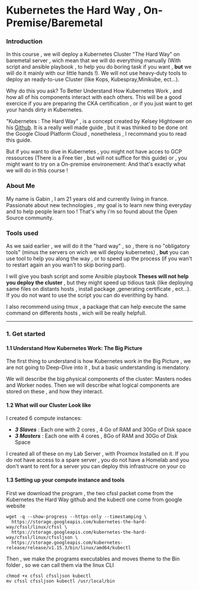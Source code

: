 # Kubernetes the Hard Way , On-Premise/Baremetal
### Introduction

In this course , we will deploy a Kubernetes Cluster "The Hard Way" on baremetal server , wich mean that we will do everything manually (With script and ansible playbook , to help you do boring task if you want , **but** we will do it mainly with our little hands !).
We will not use heavy-duty tools to deploy an ready-to-use Cluster (like Kops, Kubespray,Minikube, ect...).

Why do this you ask? To Better Understand How Kubernetes Work , and how all of his components interact with each others.
This will be a good exercice if you are preparing the CKA certification , or if you just want to get your hands dirty in Kubernetes.


"Kubernetes : The Hard Way" , is a concept created by Kelsey Hightower on his [Github](https://github.com/kelseyhightower/kubernetes-the-hard-way). It is a really well made guide , but it was thinked to be done ont the Google Cloud Platform Cloud , nonetheless , I recommand you to read this guide.

But if you want to dive in Kubernetes , you might not have acces to GCP ressources (There is a Free tier , but will not suffice for this guide) or , you might want to try on a On-premise environement: And that's exactly what we will do in this course !


### About Me

My name is Gabin , I am 21 years old and currently living in france.
Passionate about new technologies , my goal is to learn new thing everyday and to help people learn too !
That's why i'm so found about the Open Source community.


###  Tools used
As we said earlier , we will do it the "hard way" , so , there is no "obligatory tools" (minus the servers on wich we will deploy kubernetes) , **but**  you can use tool to help you along the way , or to speed up the process (if you wan't to restart again an you wan't to skip boring part).

I will give you bash script and some Ansible playbook **Theses will not help you deploy the cluster** , but they might speed up tidious task (like deploying same files on distants hosts , install package ,generating certificate , ect...). If you do not want to use the script you can do everithing by hand.

I also recommend using tmux , a package that can help execute the same command on differents hosts , wich will be really helpfull.
___
### 1. Get started

#### 1.1 Understand How Kubernetes Work: The Big Picture

The first thing to understand is how Kubernetes work in the Big Picture , we are not going to Deep-Dive into it , but a basic understanding is mendatory.

We will describe the big physical components of the cluster: Masters nodes and Worker nodes.
Then we will describe what logical components are stored on these , and how they interact.


#### 1.2 What will our Cluster Look like

I created 6 compute instances:
* ***3 Slaves*** : Each one with 2 cores , 4 Go of RAM and 30Go of Disk space
* ***3 Masters*** : Each one with 4 cores , 8Go of RAM and 30Go of Disk Space

I created all of these on my Lab Server , with Proxmox Installed on it.
If you do not have access to a spare server , you do not have a Homelab and you don't want to rent for a server you can deploy this infrastrucre on your co


#### 1.3 Setting up your compute instance and tools


First we download the program , the two cfssl packet come from the Kubernetes the Hard Way github
and the kubectl one come from google website
```
wget -q --show-progress --https-only --timestamping \
  https://storage.googleapis.com/kubernetes-the-hard-way/cfssl/linux/cfssl \
  https://storage.googleapis.com/kubernetes-the-hard-way/cfssl/linux/cfssljson \
  https://storage.googleapis.com/kubernetes-release/release/v1.15.3/bin/linux/amd64/kubectl
```
Then , we make the programs executables and moves theme to the Bin folder ,
so we can call them via the linux CLI
```
chmod +x cfssl cfssljson kubectl
mv cfssl cfssljson kubectl /usr/local/bin
```
